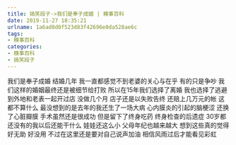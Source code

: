 ```yaml
---
title: 搞笑段子->我们是奉子成婚 | 糗事百科
date: 2019-11-27 18:35:21
urlname: 1a6ad0d0f523d83f42696e0da528ae6c
tags: 
- 糗事百科
categories:
- 糗事百科
- 搞笑段子
---
```

我们是奉子成婚 结婚几年 我一直都感觉不到老婆的关心与在乎 有的只是争吵 我们这样的婚姻最终还是被细节给打败 所以在15年我们选择了离婚 我也选择了逃避 到外地和老表一起开过店 没做几个月 店子还是以失败告终 还赔上几万元的帐 这都不算什么 最没想到的是去年的我还生了一场大病 心内膜炎的引起的脑梗涩 还换了心脏瓣膜 手术虽然还是很成功 但是留下了终身吃药 终身检查的后遗症 30岁都还没有的我以后还能干什么 娃娃还这么小 父母年纪也越来越大 想到这些真的觉得好无助 好没用 不过在这里还是要对自己说声加油 相信风雨过后才能看见彩虹


